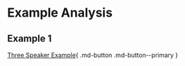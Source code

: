 # Example Analysis

## Example 1

[Three Speaker Example](https://project-test-data-public.s3.amazonaws.com/conversation.html){ .md-button .md-button--primary }

